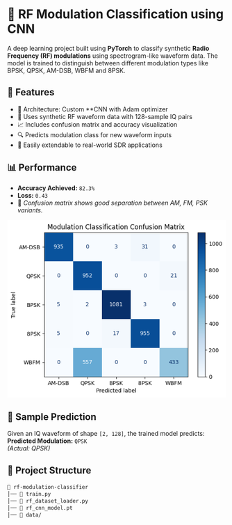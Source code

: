 
# 📡 RF Modulation Classification using CNN  
A deep learning project built using **PyTorch** to classify synthetic **Radio Frequency (RF) modulations** using spectrogram-like waveform data. The model is trained to distinguish between different modulation types like BPSK, QPSK, AM-DSB, WBFM and 8PSK.

## 🚀 Features  
- 🧠 Architecture: Custom **CNN with Adam optimizer 
- 🔁 Uses synthetic RF waveform data with 128-sample IQ pairs  
- 📈 Includes confusion matrix and accuracy visualization  
- 🔍 Predicts modulation class for new waveform inputs  
- 🔧 Easily extendable to real-world SDR applications  


## 📊 Performance  
- **Accuracy Achieved:** `82.3%`  
- **Loss:** `0.43`  
- 📌 *Confusion matrix shows good separation between AM, FM, PSK variants.*  

![Confusion Matrix](output.png)

## 🧪 Sample Prediction  
Given an IQ waveform of shape `[2, 128]`, the trained model predicts:  
**Predicted Modulation:** `QPSK`  
*(Actual: QPSK)*

## 📂 Project Structure  
```
📁 rf-modulation-classifier  
│── 📄 train.py            
│── 📄 rf_dataset_loader.py          
│── 📄 rf_cnn_model.pt            
│── 📁 data/              

```
